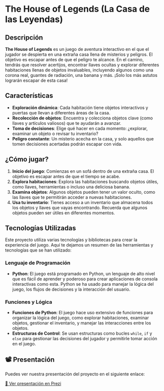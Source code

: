 # The House of Legends (La Casa de las Leyendas)

## Descripción

**The House of Legends** es un juego de aventura interactivo en el que el jugador se despierta en una extraña casa llena de misterios y peligros. El objetivo es escapar antes de que el peligro te alcance. En el camino, tendrás que resolver acertijos, encontrar llaves ocultas y explorar diferentes habitaciones llenas de objetos invaluables, incluyendo algunos como una corona real, guantes de radiación, una banana y más. ¡Solo los más astutos lograrán escapar de esta casa!

## Características

- **Exploración dinámica**: Cada habitación tiene objetos interactivos y puertas que llevan a diferentes áreas de la casa.
- **Recolección de objetos**: Encuentra y colecciona objetos clave (como llaves y artículos valiosos) que te ayudarán a avanzar.
- **Toma de decisiones**: Elige qué hacer en cada momento: ¿explorar, examinar un objeto o revisar tu inventario?
- **Peligro constante**: Un misterio acecha en la casa, y solo aquellos que tomen decisiones acertadas podrán escapar con vida.

## ¿Cómo jugar?

1. **Inicio del juego**: Comienzas en un sofá dentro de una extraña casa. El objetivo es escapar antes de que el tiempo se acabe.
2. **Explora habitaciones**: Explora las habitaciones buscando objetos útiles, como llaves, herramientas o incluso una deliciosa banana.
3. **Examina objetos**: Algunos objetos pueden tener un valor oculto, como las llaves que te permitirán acceder a nuevas habitaciones.
4. **Usa tu inventario**: Tienes acceso a un inventario que almacena todos los objetos y llaves que vayas encontrando. Recuerda que algunos objetos pueden ser útiles en diferentes momentos.

## Tecnologías Utilizadas

Este proyecto utiliza varias tecnologías y bibliotecas para crear la experiencia del juego. Aquí te dejamos un resumen de las herramientas y tecnologías que se han utilizado:

### Lenguaje de Programación
- **Python**: El juego está programado en Python, un lenguaje de alto nivel que es fácil de aprender y poderoso para crear aplicaciones de consola interactivas como esta. Python se ha usado para manejar la lógica del juego, los flujos de decisiones y la interacción del usuario.

### Funciones y Lógica
- **Funciones de Python**: El juego hace uso extensivo de funciones para organizar la lógica del juego, como explorar habitaciones, examinar objetos, gestionar el inventario, y manejar las interacciones entre los objetos.
- **Estructuras de Control**: Se usan estructuras como bucles `while`, `if` y `else` para gestionar las decisiones del jugador y permitirle tomar acción en el juego.

## 📽️ Presentación

Puedes ver nuestra presentación del proyecto en el siguiente enlace:

[🔗 Ver presentación en Prezi]()
